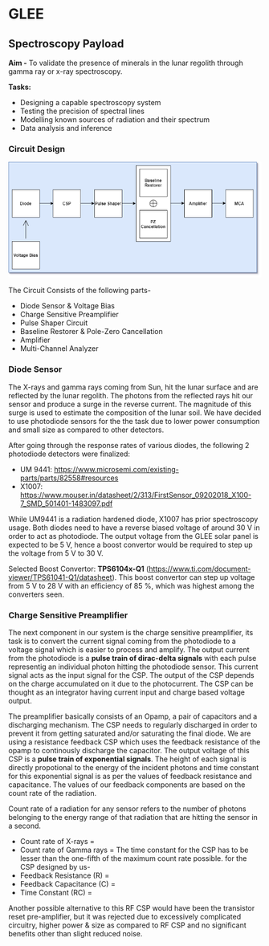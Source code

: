 # GLEE
## Spectroscopy Payload
**Aim -** To validate the presence of minerals in the lunar regolith through gamma ray or x-ray spectroscopy.

**Tasks:**
- Designing a capable spectroscopy system
- Testing the precision of spectral lines
- Modelling known sources of radiation and their spectrum
- Data analysis and inference
### Circuit Design
![image](./Overall_Circuit.png)

The Circuit Consists of the following parts-
- Diode Sensor & Voltage Bias
- Charge Sensitive Preamplifier
- Pulse Shaper Circuit
- Baseline Restorer & Pole-Zero Cancellation
- Amplifier
- Multi-Channel Analyzer

### Diode Sensor

The X-rays and gamma rays coming from Sun, hit the lunar surface and are reflected by the lunar regolith. The photons from the reflected rays hit our sensor and produce a surge in the reverse current. The magnitude of this surge is used to estimate the composition of the lunar soil. We have decided to use photodiode sensors for the the task due to lower power consumption and small size as compared to other detectors. 

After going through the response rates of various diodes, the following 2 photodiode detectors were finalized:
- UM 9441: https://www.microsemi.com/existing-parts/parts/82558#resources
- X1007: https://www.mouser.in/datasheet/2/313/FirstSensor_09202018_X100-7_SMD_501401-1483097.pdf

While UM9441 is a radiation hardened diode, X1007 has prior spectroscopy usage. Both diodes need to have a reverse biased voltage of around 30 V in order to act as photodiode. 
The output voltage from the GLEE solar panel is expected to be 5 V, hence a boost convertor would be required to step up the voltage from 5 V to 30 V.

Selected Boost Convertor: **TPS6104x-Q1**  (https://www.ti.com/document-viewer/TPS61041-Q1/datasheet).
This boost convertor can step up voltage from 5 V to 28 V with an efficiency of 85 %, which was highest among the converters seen.

### Charge Sensitive Preamplifier

The next component in our system is the charge sensitive preamplifier, its task is to convert the current signal coming from the photodiode to a voltage signal which is easier to process and amplify. The output current from the photodiode is a **pulse train of dirac-delta signals** with each pulse representig an individual photon hitting the photodiode sensor. This current signal acts as the input signal for the CSP. The output of the CSP depends on the charge accumulated on it due to the photocurrent. The CSP can be thought as an integrator having current input and charge based voltage output.

The preamplifier basically consists of an Opamp, a pair of capacitors and a discharging mechanism. The CSP needs to regularly discharged in order to prevent it from getting saturated and/or saturating the final diode. We are using a resistance feedback CSP which uses the feedback resistance of the opamp to continously discharge the capacitor. The output voltage of this CSP is a **pulse train of exponential signals**. The height of each signal is directly propotional to the energy of the incident photons and time constant for this exponential signal is as per the values of feedback resistance and capacitance. The values of our feedback components are based on the count rate of the radiation. 

Count rate of a radiation for any sensor refers to the number of photons belonging to the energy range of that radiation that are hitting the sensor in a second.
- Count rate of X-rays =
- Count rate of Gamma rays =
The time constant for the CSP has to be lesser than the one-fifth of the maximum count rate possible. for the CSP designed by us-
- Feedback Resistance (R) =
- Feedback Capacitance (C) =
- Time Constant (RC) =

Another possible alternative to this RF CSP would have been the transistor reset pre-amplifier, but it was rejected due to excessively complicated circuitry, higher power & size as compared to RF CSP and no significant benefits other than slight reduced noise.

